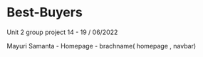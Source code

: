 # Best-Buyers
Unit 2 group project  14 - 19 / 06/2022

Mayuri Samanta - Homepage - brachname( homepage , navbar)



